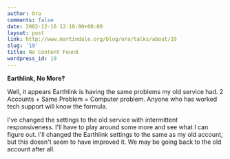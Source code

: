 ```yaml
---
author: Ora
comments: false
date: 2002-12-16 12:18:00+00:00
layout: post
link: http://www.martindale.org/blog/ora/talks/about/19
slug: '19'
title: No Content Found
wordpress_id: 19
---
```


**Earthlink, No More?**
  
Well, it appears Earthlink is having the same problems my old service had. 2 Accounts + Same Problem = Computer problem. Anyone who has worked tech support will know the formula. 
  

  
I've changed the settings to the old service with intermittent responsiveness. I'll have to play around some more and see what I can figure out. I'll changed the Earthlink settings to the same as my old account, but this doesn't seem to have improved it.  We may be going back to the old account after all.
